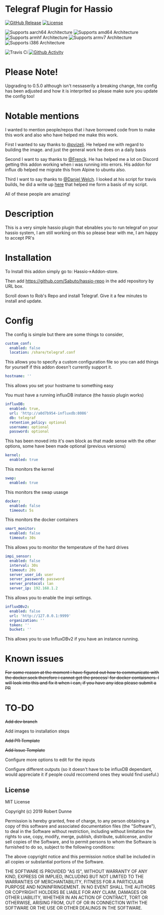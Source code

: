 # Telegraf Plugin for Hassio

[![GitHub Release][releases-shield]][releases]
[![License][license-shield]](LICENSE.md)

![Supports aarch64 Architecture][aarch64-shield]
![Supports amd64 Architecture][amd64-shield]
![Supports armhf Architecture][armhf-shield]
![Supports armv7 Architecture][armv7-shield]
![Supports i386 Architecture][i386-shield]

![Travis Ci][travis-shield]
[![Github Activity][commits-shield]][commits]

# Please Note!
Upgrading to 0.5.0 although isn't nessaserily a breaking change, hte config has been adjusted and how it is interprited so please make sure you update the config too!

# Notable mentions

I wanted to mention people/repos that i have borrowed code from to make this work and also who have helped me make this work.

First I wanted to say thanks to [@pvizeli](https://github.com/pvizeli). He helped me with regard to building the image. and just the general work he does on a daily basis

Second I want to say thanks to [@Frenck](https://github.com/frenck). He has helped me a lot on Discord getting this addon working when i was running into errors. His addon for influx db helped me migrate this from Alpine to ubuntu also.

Third I want to say thanks to [@Daniel Welch](https://github.com/danielwelch). I looked at his script for travis builds, he did a write up [here](https://danielwelch.github.io/hassio-dev-env.html) that helped me form a basis of my script.

All of these people are amazing!

# Description

This is a very simple hassio plugin that ebnables you to run telegraf on your hassio system, I am still working on this so please bear with me, I am happy to accept PR's

# Installation

To Install this addon simply go to: Hassio->Addon-store.

Then add https://github.com/Sabuto/hassio-repo in the add repository by URL box.

Scroll down to Rob's Repo and install Telegraf. Give it a few minutes to install and update.

# Config

The config is simple but there are some things to consider,

```yaml
custom_conf:
  enabled: false
  location: /share/telegraf.conf
```

This allows you to specify a custom configuration file so you can add things for yourself if this addon doesn't currently support it.

```yaml
hostname: ''
```
This allows you set your hostname to something easy

You must have a running influxDB instance (the hassio plugin works)

```yaml
influxDB:
  enabled: true,
  url: 'http://a0d7b954-influxdb:8086'
  db: telegraf
  retention_policy: optional
  username: optional
  password: optional
```
This has been moved into it's own block as that made sense with the other options, some have been made optional (previous versions)


```yaml
kernel:
  enabled: true
```

This monitors the kernel

```yaml
swap:
  enabled: true
```

This monitors the swap usasge

```yaml
docker:
  enabled: false
  timeout: 5s
```

This monitors the docker containers

```yaml
smart_monitor:
  enabled: false
  timeout: 30s
```

This allows you to monitor the temperature of the hard drives

```yaml
impi_sensor:
  enabled: false
  interval: 30s
  timeout: 20s
  server_user_id: user
  server_password: password
  server_protocol: lan
  server_ip: 192.168.1.2
```

This allows you to enable the impi settings.

```yaml
influxDBv2:
  enabled: false
  url: 'http://127.0.0.1:9999'
  organization: ''
  token: ''
  bucket: ''
```

This allows you to use InfluxDBv2 if you have an instance running.

# Known issues

~~For some reason at the moment i have figured out how to communicate with the docker.sock therefore i cannot get the process' for docker contaisners. I will look into this and fix it when i can, if you have any idea please submit a PR~~

# TO-DO

~~Add dev branch~~

Add images to installation steps

~~Add PR Template~~

~~Add Issue Template~~

Configure more options to edit for the inputs

Configure different outputs (so it doesn't have to be influxDB dependant, would appreciate it if people could reccomend ones they would find useful.)

## License

MIT License

Copyright (c) 2019 Robert Dunne

Permission is hereby granted, free of charge, to any person obtaining a copy
of this software and associated documentation files (the "Software"), to deal
in the Software without restriction, including without limitation the rights
to use, copy, modify, merge, publish, distribute, sublicense, and/or sell
copies of the Software, and to permit persons to whom the Software is
furnished to do so, subject to the following conditions:

The above copyright notice and this permission notice shall be included in all
copies or substantial portions of the Software.

THE SOFTWARE IS PROVIDED "AS IS", WITHOUT WARRANTY OF ANY KIND, EXPRESS OR
IMPLIED, INCLUDING BUT NOT LIMITED TO THE WARRANTIES OF MERCHANTABILITY,
FITNESS FOR A PARTICULAR PURPOSE AND NONINFRINGEMENT. IN NO EVENT SHALL THE
AUTHORS OR COPYRIGHT HOLDERS BE LIABLE FOR ANY CLAIM, DAMAGES OR OTHER
LIABILITY, WHETHER IN AN ACTION OF CONTRACT, TORT OR OTHERWISE, ARISING FROM,
OUT OF OR IN CONNECTION WITH THE SOFTWARE OR THE USE OR OTHER DEALINGS IN THE
SOFTWARE.

[aarch64-shield]: https://img.shields.io/badge/aarch64-yes-green.svg
[amd64-shield]: https://img.shields.io/badge/amd64-yes-green.svg
[armhf-shield]: https://img.shields.io/badge/armhf-yes-green.svg
[armv7-shield]: https://img.shields.io/badge/armv7-yes-green.svg
[i386-shield]: https://img.shields.io/badge/i386-yes-green.svg
[commits-shield]: https://img.shields.io/github/commit-activity/y/sabuto/hassio-telegraf?style=plastic
[commits]: https://github.com/sabuto/hassio-telegraf/commits/master
[travis-shield]: https://img.shields.io/travis/sabuto/hassio-telegraf
[releases-shield]: https://img.shields.io/github/v/release/sabuto/hassio-telegraf
[releases]: https://github.com/sabuto/hassio-telegraf/releases
[license-shield]: https://img.shields.io/github/license/sabuto/hassio-telegraf
